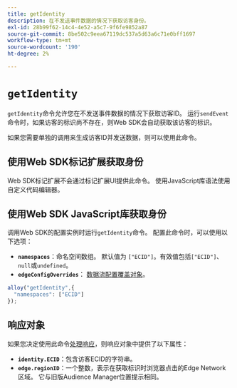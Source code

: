 ```yaml
---
title: getIdentity
description: 在不发送事件数据的情况下获取访客身份。
exl-id: 28b99f62-14c4-4e52-a5c7-9f6fe9852a87
source-git-commit: 8be502c9eea67119dc537a5d63a6c71e0bff1697
workflow-type: tm+mt
source-wordcount: '190'
ht-degree: 2%

---
```


# `getIdentity`

`getIdentity`命令允许您在不发送事件数据的情况下获取访客ID。 运行`sendEvent`命令时，如果访客的标识尚不存在，则Web SDK会自动获取该访客的标识。

如果您需要单独的调用来生成访客ID并发送数据，则可以使用此命令。

## 使用Web SDK标记扩展获取身份

Web SDK标记扩展不会通过标记扩展UI提供此命令。 使用JavaScript库语法使用自定义代码编辑器。

## 使用Web SDK JavaScript库获取身份

调用Web SDK的配置实例时运行`getIdentity`命令。 配置此命令时，可以使用以下选项：

* **`namespaces`**：命名空间数组。 默认值为 `["ECID"]`。有效值包括`["ECID"]`、`null`或`undefined`。
* **`edgeConfigOverrides`**： [数据流配置覆盖对象](datastream-overrides.md)。

```js
alloy("getIdentity",{
  "namespaces": ["ECID"]
});
```

## 响应对象

如果您决定使用此命令[处理响应](command-responses.md)，则响应对象中提供了以下属性：

* **`identity.ECID`**：包含访客ECID的字符串。
* **`edge.regionID`**：一个整数，表示在获取标识时浏览器点击的Edge Network区域。 它与旧版Audience Manager位置提示相同。
